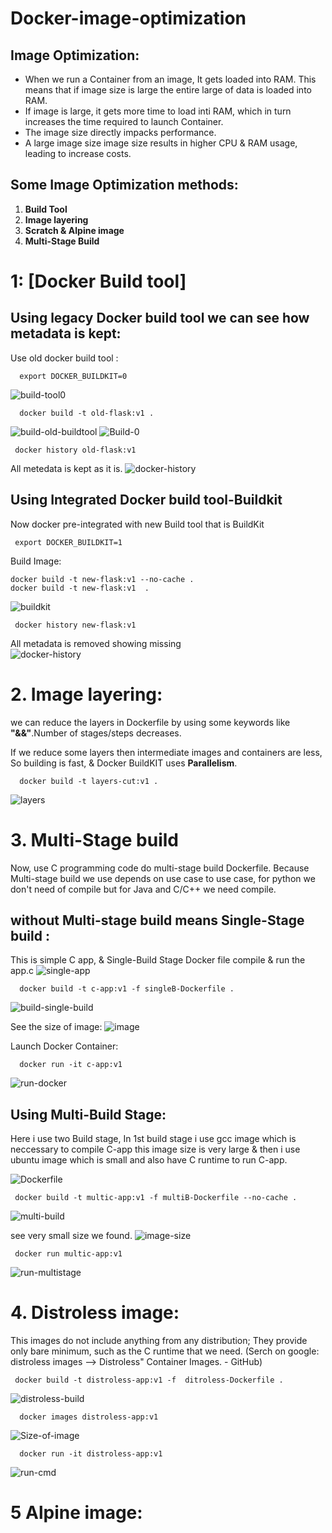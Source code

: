 # Docker-image-optimization

## Image Optimization:
- When we run a Container from an image, It gets loaded into RAM. This means that if image size is large the entire large of data is loaded into RAM.
- If image is large, it gets more time to load inti RAM, which in turn increases the time required to launch Container.
- The image size directly impacks performance.
- A large image size image size results in higher CPU & RAM usage, leading to increase costs.


## Some Image Optimization methods:
1. **Build Tool**
2. **Image layering**
3. **Scratch & Alpine image**
4. **Multi-Stage Build**

# 1: [Docker Build tool]

## Using legacy Docker build tool we can see how metadata is kept:
Use old docker build tool :

      export DOCKER_BUILDKIT=0

![build-tool0](https://github.com/user-attachments/assets/1aa82799-a044-4680-b3ef-4d909b20e40e)

      docker build -t old-flask:v1 .
      
![build-old-buildtool](https://github.com/user-attachments/assets/92d5f649-c535-4850-ad55-3570505e33ea)
![Build-0](https://github.com/user-attachments/assets/4199fb7d-df50-4f83-8ab6-1896707b9777)

     docker history old-flask:v1

All metedata is kept as it is.
![docker-history](https://github.com/user-attachments/assets/8c86b777-19e0-4ae3-a7a2-2eadcf07ee3f)
## Using Integrated Docker build tool-Buildkit
Now docker pre-integrated with new Build tool that is BuildKit

     export DOCKER_BUILDKIT=1

Build Image:

    docker build -t new-flask:v1 --no-cache .
    docker build -t new-flask:v1  .

![buildkit](https://github.com/user-attachments/assets/b2583bfd-810f-4170-aac2-b08498b9b62b)

     docker history new-flask:v1

All metadata is removed showing missing      
![docker-history](https://github.com/user-attachments/assets/5303283b-5da2-44a8-a328-9792697c50b2)

# 2. Image layering:
we can reduce the layers in Dockerfile by using some keywords like **"&&"**.Number of stages/steps decreases.

If we reduce some layers then intermediate images and containers are less, So building is fast, & Docker BuildKIT uses **Parallelism**.

      docker build -t layers-cut:v1 .
      
![layers](https://github.com/user-attachments/assets/9ac80c92-503d-4ca2-b4b4-3fc80d4c2608)

# 3. Multi-Stage build
Now, use C programming code do multi-stage build Dockerfile. Because Multi-stage build we use depends on use case to use case, for python we don't need of compile but for Java and C/C++ we need compile.

## without Multi-stage build means Single-Stage build :
This is simple C app, & Single-Build Stage Docker file compile & run the app.c
![single-app](https://github.com/user-attachments/assets/d1076e3f-9a30-468d-9a27-b197477a5443)

      docker build -t c-app:v1 -f singleB-Dockerfile .

![build-single-build](https://github.com/user-attachments/assets/5c05b855-ade2-4731-9c1a-c1a1d63f807c)

See the size of image:
![image](https://github.com/user-attachments/assets/4b554d78-1e9d-43a0-a21b-0f0b7ad785fb)

Launch Docker Container:

      docker run -it c-app:v1
      
![run-docker](https://github.com/user-attachments/assets/d19426c9-0233-43ca-be37-233e70306908)


## Using Multi-Build Stage:
Here i use two Build stage, In 1st build stage i use gcc image which is neccessary to compile C-app this image size is very large & then i use ubuntu image which is small and also have C runtime to run C-app.

![Dockerfile](https://github.com/user-attachments/assets/9649b271-8393-49b6-bd80-6aef0d5798fe)

     docker build -t multic-app:v1 -f multiB-Dockerfile --no-cache .

![multi-build](https://github.com/user-attachments/assets/4743de1c-e8c0-4890-80be-777992bff4c1)

see very small size we found.
![image-size](https://github.com/user-attachments/assets/211ce201-5f87-4df1-a926-9a42e3d4f965)

     docker run multic-app:v1
     
![run-multistage](https://github.com/user-attachments/assets/b6a04125-f234-47a9-a9cb-85017b685171)

# 4. Distroless image:
This images do not include anything from any distribution; They provide only bare minimum, such as the C runtime that we need.
(Serch on google: distroless images --> Distroless" Container Images. - GitHub)

     docker build -t distroless-app:v1 -f  ditroless-Dockerfile .

![distroless-build](https://github.com/user-attachments/assets/4b84df6d-0e65-4ef9-9832-694b57cba6a3)

      docker images distroless-app:v1
![Size-of-image](https://github.com/user-attachments/assets/ecdc70ee-4dbd-4bea-b033-49b70c9a3709)

      docker run -it distroless-app:v1

![run-cmd](https://github.com/user-attachments/assets/b179d78d-8b8b-4b9e-b014-ac3b77ea8059)

# 5 Alpine image:
